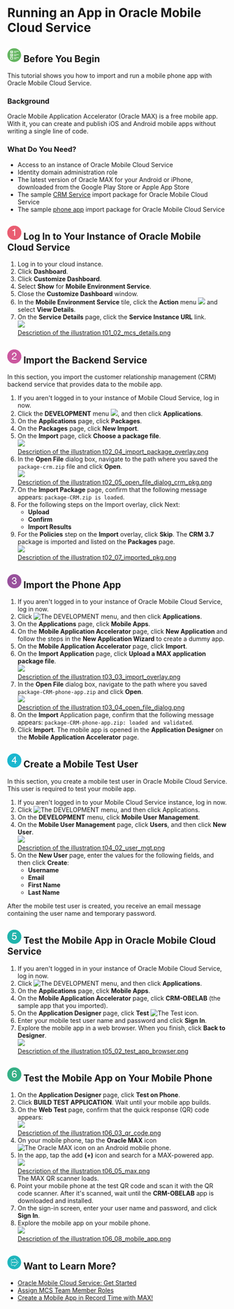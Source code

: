 # Running an App in Oracle Mobile Cloud Service #

## ![](../common/img/32_begin.png) Before You Begin ##

This tutorial shows you how to import and run a mobile phone app with Oracle Mobile Cloud Service.

### Background ###

Oracle Mobile Application Accelerator (Oracle MAX) is a free mobile app. With it, you can create and publish iOS and Android mobile apps without writing a single line of code.

### What Do You Need? ###

* Access to an instance of Oracle Mobile Cloud Service
* Identity domain administration role
* The latest version of Oracle MAX for your Android or iPhone, downloaded from the Google Play Store or Apple App Store
* The sample [CRM Service](files/package-crm.zip) import package for Oracle Mobile Cloud Service
* The sample [phone app](files/package-crm-phone-app.zip) import package for Oracle Mobile Cloud Service


## ![](../common/img/32_1.png) Log In to Your Instance of Oracle Mobile Cloud Service ##

1. Log in to your cloud instance.
2. Click **Dashboard**.
3. Click **Customize Dashboard**.
4. Select **Show** for **Mobile Environment Service**.
5. Close the **Customize Dashboard** window.
6. In the **Mobile Environment Service** tile, click the **Action** menu ![](img/hamburger.png) and select **View Details**. 
7. On the **Service Details** page, click the **Service Instance URL** link. 
<br>![](img/t01_02_mcs_details.png)
<br>[Description of the illustration t01_02_mcs_details.png](files/t01_02_mcs_details.txt)

## ![](../common/img/32_2.png) Import the Backend Service ##

In this section, you import the customer relationship management (CRM) backend service that provides data to the mobile app.

1. If you aren't logged in to your instance of Mobile Cloud Service, log in now.
2. Click the **DEVELOPMENT** menu ![](img/t02_01_dev_menu.png), and then click **Applications**.
3. On the **Applications** page, click **Packages**. 
4. On the **Packages** page, click **New Import**. 
5. On the **Import** page, click **Choose a package file**. 
<br>![](img/t02_04_import_package_overlay.png)
<br>[Description of the illustration t02_04_import_package_overlay.png](files/t02_04_import_package_overlay.txt)
6. In the **Open File** dialog box, navigate to the path where you saved the `package-crm.zip` file and click **Open**. 
<br>![](img/t02_05_open_file_dialog_crm_pkg.png)
<br>[Description of the illustration t02_05_open_file_dialog_crm_pkg.png](files/t02_05_open_file_dialog_crm_pkg.txt)
7. On the **Import Package** page, confirm that the following message appears: `package-CRM.zip is loaded`.
8. For the following steps on the Import overlay, click Next: 
    * **Upload**
    * **Confirm**
    * **Import Results**
9. For the **Policies** step on the **Import** overlay, click **Skip**. The **CRM 3.7** package is imported and listed on the **Packages** page. 
<br>![](img/t02_07_imported_pkg.png)
<br>[Description of the illustration t02_07_imported_pkg.png](files/t02_07_imported_pkg.txt)

## ![](../common/img/32_3.png) Import the Phone App ##

1. If you aren't logged in to your instance of Oracle Mobile Cloud Service, log in now.
2. Click ![The DEVELOPMENT menu](img/t02_01_dev_menu.png), and then click **Applications**.
3. On the **Applications** page, click **Mobile Apps**. 
4. On the **Mobile Application Accelerator** page, click **New Application** and follow the steps in the **New Application Wizard** to create a dummy app. 
5. On the **Mobile Application Accelerator** page, click **Import**. 
6. On the **Import Application** page, click **Upload a MAX application package file**. 
<br>![](img/t03_03_import_overlay.png)
<br>[Description of the illustration t03_03_import_overlay.png](files/t03_03_import_overlay.txt)
7. In the **Open File** dialog box, navigate to the path where you saved `package-CRM-phone-app.zip` and click **Open**. 
<br>![](img/t03_04_open_file_dialog.png)
<br>[Description of the illustration t03_04_open_file_dialog.png](files/t03_04_open_file_dialog.txt)
8. On the **Import** Application page, confirm that the following message appears: `package-CRM-phone-app.zip: loaded and validated`.
9. Click **Import**. The mobile app is opened in the **Application Designer** on the **Mobile Application Accelerator** page. 

## ![](../common/img/32_4.png) Create a Mobile Test User ##
In this section, you create a mobile test user in Oracle Mobile Cloud Service. This user is required to test your mobile app.
1. If you aren't logged in to your Mobile Cloud Service instance, log in now.
2. Click ![The DEVELOPMENT menu](img/t02_01_dev_menu.png), and then click Applications.
3. On the **DEVELOPMENT** menu, click **Mobile User Management**. 
4. On the **Mobile User Management** page, click **Users**, and then click **New User**. 
<br>![](img/t04_02_user_mgt.png)
<br>[Description of the illustration t04_02_user_mgt.png](files/t04_02_user_mgt.txt)
5. On the **New User** page, enter the values for the following fields, and then click **Create**: 
    * **Username**
    * **Email**
    * **First Name**
    * **Last Name**

After the mobile test user is created, you receive an email message containing the user name and temporary password.

## ![](../common/img/32_5.png) Test the Mobile App in Oracle Mobile Cloud Service ##

1. If you aren't logged in in your instance of Oracle Mobile Cloud Service, log in now.
2. Click ![The DEVELOPMENT menu](img/t02_01_dev_menu.png), and then click **Applications**.
3. On the **Applications** page, click **Mobile Apps**. 
4. On the **Mobile Application Accelerator** page, click **CRM-OBELAB** (the sample app that you imported). 
5. On the **Application Designer** page, click **Test** ![The Test icon](img/t03_00_test_icon.png).
6. Enter your mobile test user name and password and click **Sign In**. 
7. Explore the mobile app in a web browser. When you finish, click **Back to Designer**. 
<br>![](img/t05_02_test_app_browser.png)
<br>[Description of the illustration t05_02_test_app_browser.png](files/t05_02_test_app_browser.txt)

## ![](../common/img/32_6.png) Test the Mobile App on Your Mobile Phone ##

1. On the **Application Designer** page, click **Test on Phone**. 
2. Click **BUILD TEST APPLICATION**. Wait until your mobile app builds. 
3. On the **Web Test** page, confirm that the quick response (QR) code appears: 
<br>![](img/t06_03_qr_code.png)
<br>[Description of the illustration t06_03_qr_code.png](files/t06_03_qr_code.txt)
4. On your mobile phone, tap the **Oracle MAX** icon ![The Oracle MAX icon on an Android mobile phone](img/t06_04_phone_app_icon.png). 
5. In the app, tap the add **(+)** icon and search for a MAX-powered app. 
<br>![](img/t06_05_max.png)
<br>[Description of the illustration t06_05_max.png](files/t06_05_max.txt)
<br>The MAX QR scanner loads. 
6. Point your mobile phone at the test QR code and scan it with the QR code scanner. After it's scanned, wait until the **CRM-OBELAB** app is downloaded and installed. 
7. On the sign-in screen, enter your user name and password, and click **Sign In**. 
8. Explore the mobile app on your mobile phone. 
<br>![](img/t06_08_mobile_app.png)
<br>[Description of the illustration t06_08_mobile_app.png](files/t06_08_mobile_app.txt)

## ![](../common/img/32_more.png) Want to Learn More? ##

* [Oracle Mobile Cloud Service: Get Started](https://docs.oracle.com/en/cloud/paas/mobile-cloud/index.html)
* [Assign MCS Team Member Roles](http://docs.oracle.com/en/cloud/paas/mobile-cloud/mcsua/set-service.html#GUID-2916A6ED-BA67-41D2-A88A-65CC3E9E18AB)
* [Create a Mobile App in Record Time with MAX!](http://www.oracle.com/webfolder/technetwork/tutorials/cloud/max_crm/max.html)
